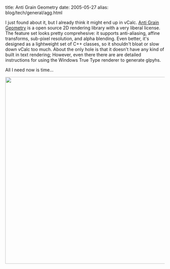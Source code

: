 title: Anti Grain Geometry
date: 2005-05-27
alias: blog/tech/general/agg.html

I just found about it, but I already think it might end up in vCalc.  <a 
href="http://www.antigrain.com/">Anti Grain Geometry</a> is a open source 2D rendering library with a 
very liberal license. The feature set looks pretty comprehesive: it supports anti-aliasing, affine 
transforms, sub-pixel resolution, and alpha blending. Even better, it's designed as a lightweight set of 
C++ classes, so it shouldn't bloat or slow down vCalc too much. About the only hole is that it doesn't 
have any kind of built in text rendering; However, even there there are are detailed instructions for 
using the Windows True Type renderer to generate glpyhs.

All I need now is time... 

<img src="http://www.antigrain.com/demo/graph_test.gif" width="613" height="591">
